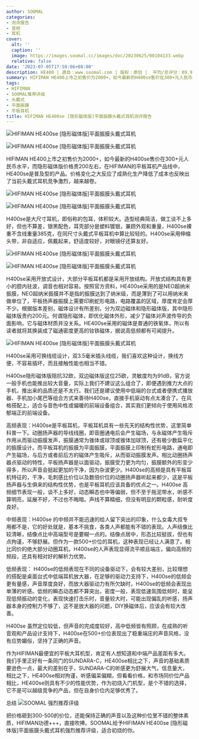 ```yaml
---
author: SOOMAL
categories:
- 测评报告
- 音频
- 耳机
cover:
  alt: ''
  caption: ''
  image: https://images.soomal.cc/images/doc/20230625/00104133.webp
  relative: false
date: '2023-07-05T17:50:06+08:00'
description: HE400 | 源自：www.soomal.com | 版权：原创 |  平均/总评分：09.91/109
summary: HIFIMAN HE400上市之初售价为2000+，如今最新的H400se售价在300+元人民币水平，而隐形磁体版价格贵200左右，在HIFIMAN的平板耳机产品线中，HE400se是普及型的产品。价格变化之大反应了成熟化生产降低了成本也反映出了当前头戴式耳机竞争激烈，越来越卷
tags:
- HIFIMAN
- SOOMAL推荐评级
- 头戴式
- 平面振膜
- 平板耳机
title: HIFIMAN HE400se [隐形磁体版]平面振膜头戴式耳机测评报告
---
```


![HIFIMAN HE400se [隐形磁体版]平面振膜头戴式耳机](https://images.soomal.cc/images/doc/20230625/00104133_01.webp)



![HIFIMAN HE400se [隐形磁体版]平面振膜头戴式耳机](https://images.soomal.cc/images/doc/20230625/00104134_01.webp)



HIFIMAN HE400上市之初售价为2000+，如今最新的H400se售价在300+元人民币水平，而隐形磁体版价格贵200左右，在HIFIMAN的平板耳机产品线中，HE400se是普及型的产品。价格变化之大反应了成熟化生产降低了成本也反映出了当前头戴式耳机竞争激烈，越来越卷。



![HIFIMAN HE400se [隐形磁体版]平面振膜头戴式耳机](https://images.soomal.cc/images/doc/20230625/00104136_01.webp)



![HIFIMAN HE400se [隐形磁体版]平面振膜头戴式耳机](https://images.soomal.cc/images/doc/20230625/00104138_01.webp)



H400se是大尺寸耳机，即俗称的包耳，体积较大。造型经典简洁，做工谈不上多好，但也不算差，银黑配色，耳壳部分是塑料镀银，兼顾外观和重量，H400se裸重不含线重量385克，在同尺寸头戴式平板耳机中算比较轻的。H400se采用伸缩头带，非自适应，佩戴起来，舒适度较好，对眼镜仔还算友好。



![HIFIMAN HE400se [隐形磁体版]平面振膜头戴式耳机](https://images.soomal.cc/images/doc/20230625/00104140_01.webp)



![HIFIMAN HE400se [隐形磁体版]平面振膜头戴式耳机](https://images.soomal.cc/images/doc/20230625/00104145_01.webp)



H400se采用开放式设计，大部分平板耳机都是采用开放结构。开放式结构具有更小的腔内驻波，调音也相对容易。按照官方资料，HE400se采用的是NEO超纳米振膜，NEO超纳米振膜并不是指的振膜达到了纳米级，而是薄到了可以用纳米来做单位了，平板扬声器振膜上需要印刷蛇形电路，电路覆盖的区域，厚度肯定会厚不少。根据版本差别，磁体设计有所差别，分为双边磁体和隐形磁体版，其中隐形磁体版贵约200元。何谓隐形磁体，即优化磁体外形，减少了磁体对声波传导的负面影响，它与磁体材质并没关系。HE400se采用的磁体是普通的铁氧体，所以有读者就将其换装成了磁通密度更高的钕铁磁体，据说高低频都有可闻提升。



![HIFIMAN HE400se [隐形磁体版]平面振膜头戴式耳机](https://images.soomal.cc/images/doc/20230625/00104147_01.webp)



H400se采用可换线缆设计，双3.5毫米插头线缆，我们喜欢这种设计，换线方便，不容易插坏，而且接触性能也相当不错。

H400se隐形磁体版阻抗32欧，双边磁体版这位25欧，灵敏度均为91dB，官方说一般手机也能推出较大音量，实际上我们不建议这么组合了，即便遇到推力大点的手机，推出来的品质还是不太行。我们还是建议使用中低端的台式或者便携式播放器、手机加小尾巴等组合方式来善待H400se，直接手机驱动有点太凑合了。在风格搭配上，适合与音色中性或偏暖的前端设备组合，其实我们更倾向于使用风格浓郁端正的前端设备。

高频表现：H400se是平板耳机，平板耳机具有一些先天的结构性优势，这里简单科普一下。动圈扬声器的导线线圈，即音圈通电后会产生磁场，与永磁体产生吸斥作用从而驱动振膜发声，振膜通常为锥体或球顶或锥体加球顶，还有极少数扁平化的振膜设计。而平板耳机的振膜为平面振膜，平面振膜上印制有蛇形电路，通电即产生磁场，与后方或者前后方的磁体产生吸斥，从而驱动振膜发声。相比动圈扬声器点驱动的特性，平板扬声器是以面驱动，振膜受力更为均匀，振膜额外的形变少得多，所以声音会挺起更加的干净，因为杂波更少。H400se的高频是具有平板耳机特征的，干净，毛刺感比价位以及数倍价位的动圈扬声器听起来都少，这是平板扬声器与生俱来的结构性优势，也是平板耳机应该具备的优点之一。H400se 高频细节表现一般，谈不上多好，动态瞬态也中等偏弱，但不至于拖泥带水，听感不算明亮，延展不好，不过也不晦暗。声线不算精细，但没有明显的颗粒感，耐听度良好。

中频表现：H400se 的中频并不能迅速的给人留下突出的印象，什么女毒大叔专用都不是，它的好处就是，基本不挑食，各类人声都能有不错的表现。人声结像比较清晰，结像点比中高端型号是要糊一点的。结像点居中，形态比较挺拔，但也有点拘谨，不够舒展。但作为一款500+价位的耳机，这种表现已经让人满意了。相比同价的绝大部分动圈耳机，H400se的人声表现显得流平顺且端庄，偏向高频的频段，还具有相对好的解析力优势。

低频表现： H400se的低频表现在不同的设备驱动下，会有较大差别，比较理想的搭配是桌面台式中低端耳机放大器，在足够的驱动力支持下，H400se的低频会更有量感，声音厚度良好，而放大器驱动力有所欠缺时，H400se的低频会表现出单薄的听感。低频的瞬态动态都不算突出，密度一般，表现低速氛围低频时，能呈现低频振动的变化，表现快速打击乐时，音量较大时，可能出现偏乱的听感，扬声器本身的控制力不够了，这不是放大器的问题，DIY换磁体后，应该会有较大改善。

H400se 虽然定位较低，但声音的完成度较好，高中低频皆有照顾，在成熟的听音观和产品设计支持下，H400se在500+价位表现出了稳重端庄的声音风格，没有应势媚俗，坚持了正确的声音。

作为HIFIMAN最便宜的平板大耳机型，肯定有人想知道和中端产品差距有多大。我们手里正好有一条同门的SUNDARA-C，HE400se相比之下，声音的基础素质要逊色一点，最大的差别在于，SUNDARA-C的听感更为舒展大气，信息量大，相比之下，HE400se相对拘谨，听感偏呆偏糊，但看看价格，和市场同价位产品相比，HE400se则具有不少的性能优势，作为初烧入门机型，是个不错的选择，它不是可以越级竞争的产品，但在自身价位内足够优秀了。

总结
![SOOMAL 强烈推荐评级](https://images.soomal.cc/images/doc/20210514/00094239.webp)




把价格砸到300-500的价位，还能保持正确的声音以及这种价位里不错的整体素质，HIFIMAN功德+++，直接吹捧。SOOMAL给予HIFIMAN HE400se  [隐形磁体版]平面振膜头戴式耳机强烈推荐评级，适合初烧的你。